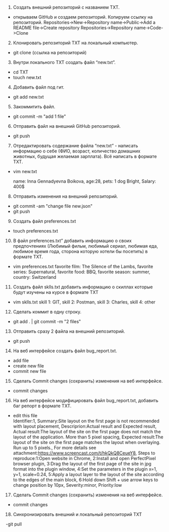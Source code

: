 1. Создать внешний репозиторий c названием TXT.
 - открываем GitHub и создаем репозиторий. Копируем ссылку на репозиторий.
 Repositories->New->Repository name->Public->Add a README file->Create repository
 Repositories->Repository name->Code->Clone

 2. Клонировать репозиторий TXT на локальный компьютер.
 - git clone (ссылка на репозиторий)

 3. Внутри локального TXT создать файл “new.txt”.
  - cd TXT
  - touch new.txt


 4. Добавить файл под гит.
 - git add new.txt

 5. Закоммитить файл.
 - git commit -m "add 1 file"

 6. Отправить файл на внешний GitHub репозиторий.
 - git push

 7. Отредактировать содержание файла “new.txt” - написать информацию о себе (ФИО, возраст, количество домашних животных, будущая желаемая зарплата). Всё написать в формате TXT.
 - vim new.txt

	name: Inna Gennadyevna Boikova,
	age:28,
	pets: 1 dog Bright,
	Salary: 400$

 8. Отправить изменения на внешний репозиторий.
 - git commit -am "change file new.json"
 - git push

 9. Создать файл preferences.txt
 - touch preferences.txt

 10. В файл preferences.txt” добавить информацию о своих предпочтениях (Любимый фильм, любимый сериал, любимая еда, любимое время года, сторона которую хотели бы посетить) в формате TXT.
 - vim preferences.txt
   favorite film: The Silence of the Lambs,
   favorite series: Supernatural,
   favorite food: BBQ,
   favorite season: summer,
   country: Switzerland

 11. Создать файл sklls.txt добавить информацию о скиллах которые будут изучены на курсе в формате TXT
 - vim sklls.txt
    skill 1: GIT,
    skill 2: Postman,
    skill 3: Charles,
    skill 4: other

 12. Сделать коммит в одну строку.
 - git add . | git commit -m "2 files"
 
 13. Отправить сразу 2 файла на внешний репозиторий.
 - git push
 
 14. На веб интерфейсе создать файл bug_report.txt.
 - add file
 - create new file 
 - commit new file
 
 15. Сделать Commit changes (сохранить) изменения на веб интерфейсе.
  - commit changes
 
 16. На веб интерфейсе модифицировать файл bug_report.txt, добавить баг репорт в формате TXT.
 - edit this file 	
	Identifier:1,
  	Summary:Site layout on the first page is not recommended with layout placement,
	Descriprion:Actual result and Expected result,
	Actual result:The layout of the site on the first page does not match the layout of the application. More than 5 pixel spacing,
	Expected result:The layout of the site on the first page matches the layout when overlaying. Run up to 5 pixels.,
	For more details see attachment:https://www.screencast.com/t/hkQkQ8CeueY8,
	Steps to reproduce:1:Open website in Chrome,
	      		         2:Install and open PerfectPixel browser plugin,
              		   3:Drag the layout of the first page of the site in jpg format into the plugin window,
              		   4:Set the parameters in the plugin x=1, y=1, scale=0.24,
              		   5:Apply a layout layer to the layout of the site according to the edges of the main block,
              		   6:Hold down Shift + use arrow keys to change position by 10px,
	Severity:minor,
	Priority:low

 17. Сделать Commit changes (сохранить) изменения на веб интерфейсе.
  
  - commit changes

 18. Синхронизировать внешний и локальный репозиторий TXT
 
 -git pull
